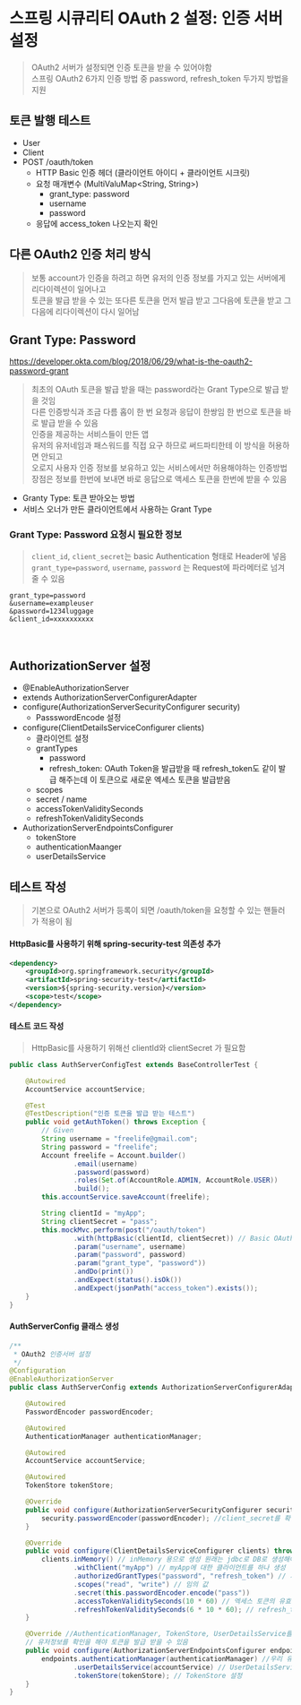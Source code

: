 # 스프링 시큐리티 OAuth 2 설정: 인증 서버 설정
> OAuth2 서버가 설정되면 인증 토큰을 받을 수 있어야함  
> 스프링 OAuth2 6가지 인증 방법 중 password, refresh_token 두가지 방법을 지원  

## 토큰 발행 테스트
- User
- Client
- POST /oauth/token
  - HTTP Basic 인증 헤더 (클라이언트 아이디 + 클라이언트 시크릿)
  - 요청 매개변수 (MultiValuMap<String, String>)
    - grant_type: password
    - username
    - password
  - 응답에 access_token 나오는지 확인
 
## 다른 OAuth2 인증 처리 방식
> 보통 account가 인증을 하려고 하면 유저의 인증 정보를 가지고 있는 서버에게 리다이렉션이 일어나고  
> 토큰을 발급 받을 수 있는 또다른 토큰을 먼저 발급 받고 그다음에 토큰을 받고 그다음에 리다이렉션이 다시 일어남  

## Grant Type: Password
https://developer.okta.com/blog/2018/06/29/what-is-the-oauth2-password-grant
> 최초의 OAuth 토큰을 발급 받을 때는 password라는 Grant Type으로 발급 받을 것임  
> 다른 인증방식과 조금 다름 홉이 한 번 요청과 응답이 한쌍임 한 번으로 토큰을 바로 발급 받을 수 있음  
> 인증을 제공하는 서비스들이 만든 앱  
> 유저의 유저네임과 패스워드를 직접 요구 하므로 써드파티한테 이 방식을 허용하면 안되고  
> 오로지 사용자 인증 정보를 보유하고 있는 서비스에서만 허용해야하는 인증방법  
> 장점은 정보를 한번에 보내면 바로 응답으로 액세스 토큰을 한번에 받을 수 있음  
- Granty Type: 토큰 받아오는 방법
- 서비스 오너가 만든 클라이언트에서 사용하는 Grant Type

### Grant Type: Password 요청시 필요한 정보
> `client_id`, `client_secret`는 basic Authentication 형태로 Header에 넣음  
> `grant_type=password`, `username`, `password` 는 Request에 파라메터로 넘겨줄 수 있음  
```
grant_type=password
&username=exampleuser
&password=1234luggage
&client_id=xxxxxxxxxx
```
 
## AuthorizationServer 설정
- @EnableAuthorizationServer
- extends AuthorizationServerConfigurerAdapter
- configure(AuthorizationServerSecurityConfigurer security)
  - PassswordEncode 설정
- configure(ClientDetailsServiceConfigurer clients)
  - 클라이언트 설정
  - grantTypes
    - password
    - refresh_token: OAuth Token을 발급받을 때 refresh_token도 같이 발급 해주는데 이 토큰으로 새로운 엑세스 토큰을 발급받음
  - scopes
  - secret / name
  - accessTokenValiditySeconds
  - refreshTokenValiditySeconds
- AuthorizationServerEndpointsConfigurer
  - tokenStore
  - authenticationMaanger
  - userDetailsService


## 테스트 작성
> 기본으로 OAuth2 서버가 등록이 되면 /oauth/token을 요청할 수 있는 핸들러가 적용이 됨  

#### HttpBasic를 사용하기 위해 spring-security-test 의존성 추가
```xml
<dependency>
    <groupId>org.springframework.security</groupId>
    <artifactId>spring-security-test</artifactId>
    <version>${spring-security.version}</version>
    <scope>test</scope>
</dependency>
```

#### 테스트 코드 작성
> HttpBasic를 사용하기 위해선 clientId와 clientSecret 가 필요함  
```java
public class AuthServerConfigTest extends BaseControllerTest {

    @Autowired
    AccountService accountService;

    @Test
    @TestDescription("인증 토큰을 발급 받는 테스트")
    public void getAuthToken() throws Exception {
        // Given
        String username = "freelife@gmail.com";
        String password = "freelife";
        Account freelife = Account.builder()
                .email(username)
                .password(password)
                .roles(Set.of(AccountRole.ADMIN, AccountRole.USER))
                .build();
        this.accountService.saveAccount(freelife);

        String clientId = "myApp";
        String clientSecret = "pass";
        this.mockMvc.perform(post("/oauth/token")
                .with(httpBasic(clientId, clientSecret)) // Basic OAuth Header
                .param("username", username)
                .param("password", password)
                .param("grant_type", "password"))
                .andDo(print())
                .andExpect(status().isOk())
                .andExpect(jsonPath("access_token").exists());
    }
}
```

#### AuthServerConfig 클래스 생성
```java
/**
 * OAuth2 인증서버 설정
 */
@Configuration
@EnableAuthorizationServer
public class AuthServerConfig extends AuthorizationServerConfigurerAdapter {

    @Autowired
    PasswordEncoder passwordEncoder;

    @Autowired
    AuthenticationManager authenticationManager;

    @Autowired
    AccountService accountService;

    @Autowired
    TokenStore tokenStore;

    @Override
    public void configure(AuthorizationServerSecurityConfigurer security) throws Exception {
        security.passwordEncoder(passwordEncoder); //client_secret를 확인할 때 사용 client_secret도 전부 Password를 Encoding해서 관리
    }

    @Override
    public void configure(ClientDetailsServiceConfigurer clients) throws Exception {
        clients.inMemory() // inMemory 용으로 생성 원래는 jdbc로 DB로 생성해야됨
                .withClient("myApp") // myApp에 대한 클라이언트를 하나 생성
                .authorizedGrantTypes("password", "refresh_token") // 지원하는 grant_Type
                .scopes("read", "write") // 임의 값
                .secret(this.passwordEncoder.encode("pass"))
                .accessTokenValiditySeconds(10 * 60) // 엑세스 토큰의 유효시간 10분
                .refreshTokenValiditySeconds(6 * 10 * 60); // refresh_token의 유효시간
    }

    @Override //AuthenticationManager, TokenStore, UserDetailsService를 설정할 수 있음
    // 유저정보를 확인을 해야 토큰을 발급 받을 수 있음
    public void configure(AuthorizationServerEndpointsConfigurer endpoints) throws Exception {
        endpoints.authenticationManager(authenticationManager) //우리 유저정보를 알고 있는 authenticationManager로 설정
                .userDetailsService(accountService) // UserDetailsService 설정
                .tokenStore(tokenStore); // TokenStore 설정
    }
}
```